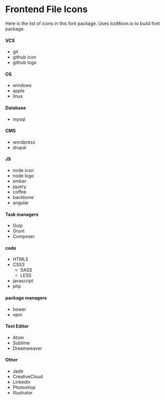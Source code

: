 # Frontend File Icons

Here is the list of icons in this font package.
Uses IcoMoon.io to build font package. 

#### VCS
- git
- github icon
- github logo

#### OS
- windows
- apple
- linux

#### Database
- mysql

#### CMS
- wordpress
- drupal

#### JS
- node icon
- node logo
- ember
- jquery
- coffee
- backbone
- angular

#### Task managers
- Gulp
- Grunt
- Composer

#### code
- HTML5
- CSS3
  - SASS
  - LESS
- javascript
- php

#### package managers
- bower
- npm

#### Text Editor
- Atom
- Sublime
- Dreamweaver

#### Other
- Jade
- CreativeCloud
- Linkedin
- Photoshop
- Illustrator
